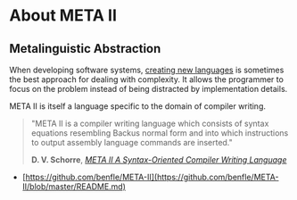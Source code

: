 # About META II


## Metalinguistic Abstraction

When developing software systems, [creating new languages](http://en.wikipedia.org/wiki/Metalinguistic_abstraction) is sometimes the best approach for dealing with complexity. It allows the programmer to focus on the problem instead of being distracted by implementation details.

META II is itself a language specific to the domain of compiler writing.

> "META II is a compiler writing language which consists of syntax equations resembling Backus normal form and into which instructions to output assembly language commands are inserted."
>
> **D. V. Schorre**, [*META II A Syntax-Oriented Compiler Writing Language*](http://dl.acm.org/citation.cfm?doid=800257.808896)


- [https://github.com/benfle/META-II](https://github.com/benfle/META-II/blob/master/README.md)
